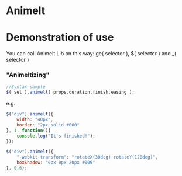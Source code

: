 Animelt
============

# Demonstration of use

You can call Animelt Lib on this way: ge( selector ), $( selector ) and _( selector )

### "Animeltizing"

```javascript
//Syntax sample
$( sel ).animelt( props,duration,finish,easing );
```
e.g.
```javascript
$("div").animelt({
	width: "40px",
	border: "2px solid #000"
}, 1, function(){
	console.log("It's finished!");
});

$("div").animelt({
	"-webkit-transform": "rotateX(30deg) rotateY(120deg)",
	boxShadow: "0px 0px 20px #000"
}, 0.6);
```